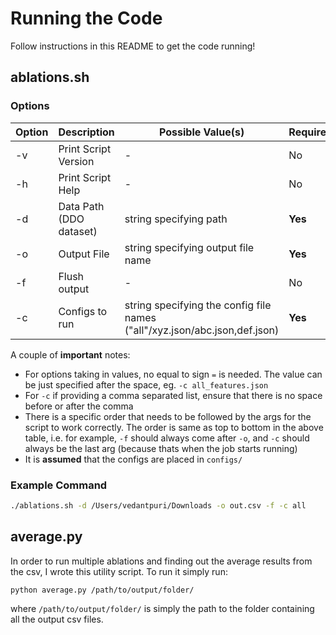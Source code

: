 # Running the Code

Follow instructions in this README to get the code running!

## ablations.sh

### Options

| Option  | Description | Possible Value(s) | Required? |
| ------------- | ------------- | ------------- | ------------- |
| -v  | Print Script Version  | -  | No  |
| -h  | Print Script Help  | -  | No  |
| -d  | Data Path (DDO dataset) | string specifying path  | **Yes**  |
| -o  | Output File | string specifying output file name  | **Yes**  |
| -f  | Flush output | -  | No  |
| -c  | Configs to run | string specifying the config file names ("all"/xyz.json/abc.json,def.json)  | **Yes**  |

A couple of **important** notes:
- For options taking in values, no equal to sign ```=``` is needed. The value can be just specified after the space, eg. ```-c all_features.json```
- For ```-c``` if providing a comma separated list, ensure that there is no space before or after the comma
- There is a specific order that needs to be followed by the args for the script to work correctly. The order is same as top to bottom in the above table, i.e. for example, ```-f``` should always come after ```-o```, and ```-c``` should always be the last arg (because thats when the job starts running)
- It is **assumed** that the configs are placed in  ```configs/```

### Example Command
```bash
./ablations.sh -d /Users/vedantpuri/Downloads -o out.csv -f -c all
```


## average.py

In order to run multiple ablations and finding out the average results from the csv, I wrote this utility script. To run it simply run:
```bash
python average.py /path/to/output/folder/
```

where ```/path/to/output/folder/``` is simply the path to the folder containing all the output csv files. 
